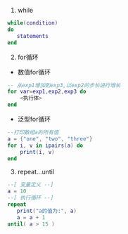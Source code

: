 1. while
```lua
while(condition)
do
   statements
end
```

2. for循环
- 数值for循环
```lua
-- 从exp1增加到exp3,以exp2的步长进行增长
for var=exp1,exp2,exp3 do  
    <执行体>  
end  
```

- 泛型for循环
```lua
--打印数组a的所有值  
a = {"one", "two", "three"}
for i, v in ipairs(a) do
    print(i, v)
end
```

3. repeat...until
```lua
--[ 变量定义 --]
a = 10
--[ 执行循环 --]
repeat
   print("a的值为:", a)
   a = a + 1
until( a > 15 )
```
